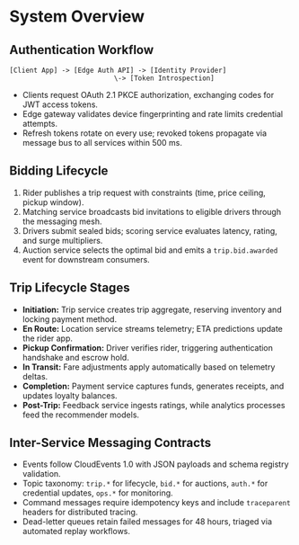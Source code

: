 # System Overview

## Authentication Workflow
```text
[Client App] -> [Edge Auth API] -> [Identity Provider]
                          \-> [Token Introspection]
```
- Clients request OAuth 2.1 PKCE authorization, exchanging codes for JWT access tokens.
- Edge gateway validates device fingerprinting and rate limits credential attempts.
- Refresh tokens rotate on every use; revoked tokens propagate via message bus to all services within 500 ms.

## Bidding Lifecycle
1. Rider publishes a trip request with constraints (time, price ceiling, pickup window).
2. Matching service broadcasts bid invitations to eligible drivers through the messaging mesh.
3. Drivers submit sealed bids; scoring service evaluates latency, rating, and surge multipliers.
4. Auction service selects the optimal bid and emits a `trip.bid.awarded` event for downstream consumers.

## Trip Lifecycle Stages
- **Initiation:** Trip service creates trip aggregate, reserving inventory and locking payment method.
- **En Route:** Location service streams telemetry; ETA predictions update the rider app.
- **Pickup Confirmation:** Driver verifies rider, triggering authentication handshake and escrow hold.
- **In Transit:** Fare adjustments apply automatically based on telemetry deltas.
- **Completion:** Payment service captures funds, generates receipts, and updates loyalty balances.
- **Post-Trip:** Feedback service ingests ratings, while analytics processes feed the recommender models.

## Inter-Service Messaging Contracts
- Events follow CloudEvents 1.0 with JSON payloads and schema registry validation.
- Topic taxonomy: `trip.*` for lifecycle, `bid.*` for auctions, `auth.*` for credential updates, `ops.*` for monitoring.
- Command messages require idempotency keys and include `traceparent` headers for distributed tracing.
- Dead-letter queues retain failed messages for 48 hours, triaged via automated replay workflows.
